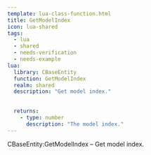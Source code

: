```yaml
---
template: lua-class-function.html
title: GetModelIndex
icon: lua-shared
tags:
  - lua
  - shared
  - needs-verification
  - needs-example
lua:
  library: CBaseEntity
  function: GetModelIndex
  realm: shared
  description: "Get model index."
  
  
  returns:
    - type: number
      description: "The model index."
---
```


<div class="lua__search__keywords">
CBaseEntity:GetModelIndex &#x2013; Get model index.
</div>
